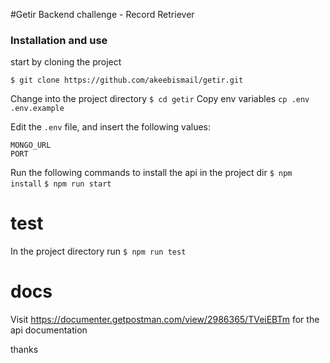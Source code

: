 #Getir Backend challenge - Record Retriever

### Installation and use
start by cloning the project

`$ git clone https://github.com/akeebismail/getir.git`

Change into the project directory
`$ cd getir`
Copy env variables
`cp .env .env.example`

Edit the `.env` file, and insert the following values:

```
MONGO_URL
PORT
```

Run the following commands to install the api in the project dir
`$ npm install`
`$ npm run start`

# test
In the project directory run
`$ npm run test`

# docs

Visit https://documenter.getpostman.com/view/2986365/TVeiEBTm  for the api documentation

thanks
